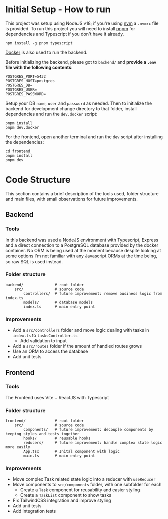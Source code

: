 # Initial Setup - How to run

This project was setup using NodeJS v18; if you're using [nvm](https://github.com/nvm-sh/nvm) a `.nvmrc` file is provided. To run this project you will need to install [pnpm](https://pnpm.io/) for dependencies and Typescript if you don't have it already.
```
npm install -g pnpm typescript
```
[Docker](https://www.docker.com/) is also used to run the backend.

Before initializing the backend, please got to `backend/` and **provide a `.env` file with the following contents**:
```env
POSTGRES_PORT=5432
POSTGRES_HOST=postgres
POSTGRES_DB=
POSTGRES_USER=
POSTGRES_PASSWORD=
```

Setup your DB `name`, `user` and `password` as needed. Then to initialize the backend for development change directory to that folder, install dependencies and run the `dev.docker` script:
```
pnpm install
pnpm dev.docker
```

For the frontend, open another terminal and run the `dev` script after installing the dependencies:
```
cd frontend
pnpm install
pnpm dev
```

# Code Structure

This section contains a brief description of the tools used, folder structure and main files, with small observations for future improvements.

## Backend

### Tools
In this backend was used a NodeJS environment with Typescript, Express and a direct connection to a PostgreSQL database provided by the docker container. No ORM is being used at the moment because despite looking at some options I'm not familiar with any Javascript ORMs at the time being, so raw SQL is used instead.

### Folder structure
```
backend/              # root folder
    src/              # source code
        controllers/  # future improvement: remove business logic from index.ts
        models/       # database models
        index.ts      # main entry point
```

### Improvements
- Add a `src/controllers` folder and move logic dealing with tasks in `index.ts` to `tasksController.ts`
  - Add validation to input
- Add a `src/routes` folder if the amount of handled routes grows
- Use an ORM to access the database
- Add unit tests

## Frontend

### Tools
The Frontend uses Vite + ReactJS with Typescript

### Folder structure
```
frontend/             # root folder
    src/              # source code
        components/   # future improvement: decouple components by keeping styles and tests together
        hooks/        # reusable hooks
        reducers/     # future improvement: handle complex state logic more easily
        App.tsx       # Inital component with logic
        main.ts       # main entry point
```
### Improvements
- Move complex Task related state logic into a reducer with `useReducer`
- Move components to `src/components` folder, with one subfolder for each
  - Create a `Task` component for reusability and easier styling
  - Create a `TaskList` component to show tasks
- Fix TailwindCSS integration and improve styling
- Add unit tests
- Add integration tests